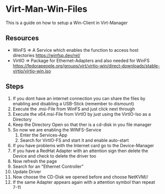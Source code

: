 # Virt-Man-Win-Files

This is a guide on how to setup a Win-Client in Virt-Manager


## Resources
 - WinFS => A Service which enables the function to access host directories https://winfsp.dev/rel/
 - VirtIO => Package for Ethernet-Adapters and also needed for WinFS https://fedorapeople.org/groups/virt/virtio-win/direct-downloads/stable-virtio/virtio-win.iso

## Steps
 1. If you dont have an internet connection you can share the files by enabling and disabling a USB-Stick (remember to dismount)
 2. Execute the .msi-File from WinFS and just click next through
 3. Execute the x64.msi-File from VirtIO by just using the VirtIO-Iso as a Directory
 4. Keep the Directory Open so that ther is a cd-disk in you file manager
 5. So now we are enabling the WINFS-Service
     1. Enter the Services-App
     2. Search for VirtIO-FS and start it and enable auto-start
 6. If you have problems with the Internet card go to the Device-Manager
 7. If you have a RedHat Adapter with an attention sign then delete the Device and check to delete the driver too
 8. Now refresh the page
 9. Search for an "Ethernet Controller"
 10. Update Driver
 11. Now choose the CD-Disk we opened before and choose NetKVM/<windows-version>/<architecture>
 12. If the same Adapter appears again with a attention symbol than repeat 7-11
